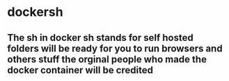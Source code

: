 # dockersh
## The sh in docker sh stands for self hosted folders will be ready for you to run browsers and others stuff the orginal people who made the docker container will be credited
